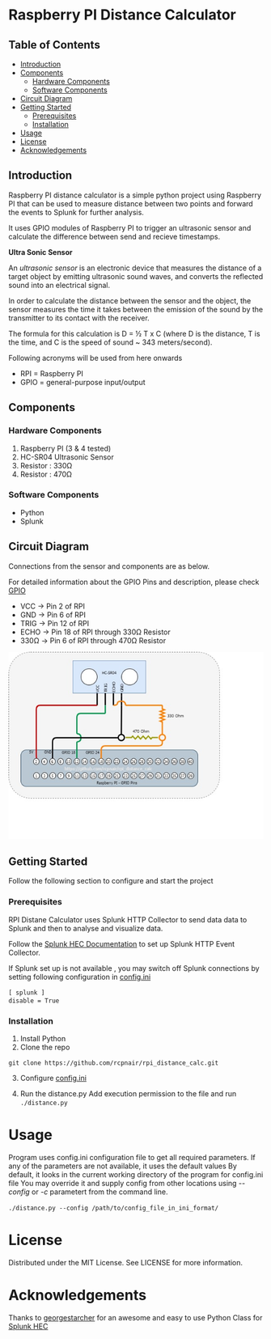 # Raspberry PI Distance Calculator
## Table of Contents
* [Introduction](#introduction)
* [Components](#components)
  * [Hardware Components](#hardware-components)
  * [Software Components](#software-components)
* [Circuit Diagram](#circuit-diagram)
* [Getting Started](#getting-started)
  * [Prerequisites](#prerequisites)
  * [Installation](#installation)
* [Usage](#usage)
* [License](#license)
* [Acknowledgements](#acknowledgements)

## Introduction
Raspberry PI distance calculator is a simple python project using Raspberry PI that can be used to measure distance between two points and forward the events to Splunk for further analysis. 
<p>
It uses GPIO modules of Raspberry PI to trigger an ultrasonic sensor and calculate the difference between send and recieve timestamps.
 </p>
<p>

**Ultra Sonic Sensor**

<p>
 
An *ultrasonic sensor* is an electronic device that measures the distance of a target object by emitting ultrasonic sound waves, and converts the reflected sound into an electrical signal.

In order to calculate the distance between the sensor and the object, the sensor measures the time it takes between the emission of the sound by the transmitter to its contact with the receiver. 
</p>
<p>
 The formula for this calculation is D = ½ T x C (where D is the distance, T is the time, and C is the speed of sound ~ 343 meters/second).
</p>
Following acronyms will be used from here onwards

* RPI = Raspberry PI
* GPIO = general-purpose input/output

## Components

### Hardware Components

1. Raspberry PI (3 & 4 tested)
2. HC-SR04 Ultrasonic Sensor
3. Resistor : 330Ω
4. Resistor : 470Ω 

### Software Components

* Python
* Splunk

## Circuit Diagram

Connections from the sensor and components are as below.

For detailed information about the GPIO Pins and description, please check [GPIO](https://www.raspberrypi.org/documentation/usage/gpio/)

* VCC -> Pin  2 of RPI
* GND -> Pin  6 of RPI 
* TRIG -> Pin 12 of RPI
* ECHO -> Pin 18 of RPI through 330Ω Resistor
* 330Ω -> Pin  6 of RPI through 470Ω Resistor


![rpi_distance_cal_circuit_diagram](https://github.com/rcpnair/rpi_distance_calc/blob/master/rpi_distance_cal_circuit_diagram.jpg)
## Getting Started

Follow the following section to configure and start the project

### Prerequisites

RPI Distane Calculator uses Splunk HTTP Collector to send data data to Splunk and then to analyse and visualize data. 

Follow the [Splunk HEC Documentation](https://docs.splunk.com/Documentation/Splunk/latest/Data/UsetheHTTPEventCollector) to set up Splunk HTTP Event Collector.

If Splunk set up is not available , you may switch off Splunk connections by setting following configuration in [config.ini](https://github.com/rcpnair/rpi_distance_calc/config.ini)

```
[ splunk ]
disable = True
```

### Installation

1. Install Python
2. Clone the repo
```
git clone https://github.com/rcpnair/rpi_distance_calc.git
```
3. Configure [config.ini](https://github.com/rcpnair/rpi_distance_calc/config.ini)

4. Run the distance.py
Add execution permission to the file and run
`./distance.py`

# Usage
Program uses config.ini configuration file to get all required parameters. If any of the parameters are not available, it uses the default values
By default, it looks in the current working directory of the program for config.ini file
You may override it and supply config from other locations using _--config_ or _-c_ parametert from the command line.

`./distance.py --config /path/to/config_file_in_ini_format/`

# License
Distributed under the MIT License. See LICENSE for more information.

# Acknowledgements
Thanks to [georgestarcher](https://github.com/georgestarcher) for an awesome and easy to use Python Class for [ Splunk HEC ](https://github.com/georgestarcher/Splunk-Class-httpevent)
